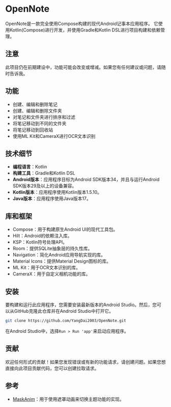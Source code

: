 # OpenNote

OpenNote是一款完全使用Compose构建的现代Android记事本应用程序。
它使用Kotlin(Compose)进行开发，并使用Gradle和Kotlin DSL进行项目构建和依赖管理。

## 注意

此项目仍在前期建设中，功能可能会改变或增减。如果您有任何建议或问题，请随时告诉我。

## 功能

- 创建、编辑和删除笔记
- 创建、编辑和删除文件夹
- 对笔记和文件夹进行排序和过滤
- 将笔记移动到不同的文件夹
- 将笔记移动到回收站
- 使用ML Kit和CameraX进行OCR文本识别

## 技术细节

- **编程语言**：Kotlin
- **构建工具**：Gradle和Kotlin DSL
- **Android版本**：应用程序目标为Android SDK版本34，并且与运行Android SDK版本29及以上的设备兼容。
- **Kotlin版本**：应用程序使用Kotlin版本1.5.10。
- **Java版本**：应用程序使用Java版本17。

## 库和框架

- Compose：用于构建原生Android UI的现代工具包。
- Hilt：Android的依赖注入库。
- KSP：Kotlin符号处理API。
- Room：提供SQLite抽象层的持久性库。
- Navigation：简化Android应用导航实现的库。
- Material Icons：提供Material Design图标的库。
- ML Kit：用于OCR文本识别的库。
- CameraX：用于自定义相机功能的库。

## 安装

要构建和运行此应用程序，您需要安装最新版本的Android Studio。然后，您可以从GitHub克隆此仓库并在Android Studio中打开它。

```bash
git clone https://github.com/YangDai2003/OpenNote.git
```

在Android Studio中，选择`Run > Run 'app'`来启动应用程序。

## 贡献

欢迎任何形式的贡献！如果您发现错误或有新的功能请求，请创建问题。如果您想直接向此项目贡献代码，您可以创建拉取请求。

## 参考

- [MaskAnim](https://github.com/setruth/MaskAnim)：用于使用遮罩动画来切换主题功能的实现。
